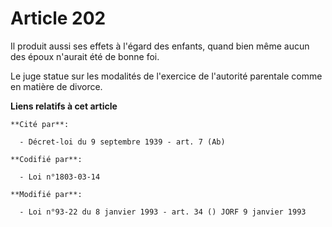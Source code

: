# Article 202

Il produit aussi ses effets à l'égard des enfants, quand bien même aucun des époux n'aurait été de bonne foi.

Le juge statue sur les modalités de l'exercice de l'autorité parentale comme en matière de divorce.

**Liens relatifs à cet article**

	**Cité par**:

	  - Décret-loi du 9 septembre 1939 - art. 7 (Ab)

	**Codifié par**:

	  - Loi n°1803-03-14

	**Modifié par**:

	  - Loi n°93-22 du 8 janvier 1993 - art. 34 () JORF 9 janvier 1993

